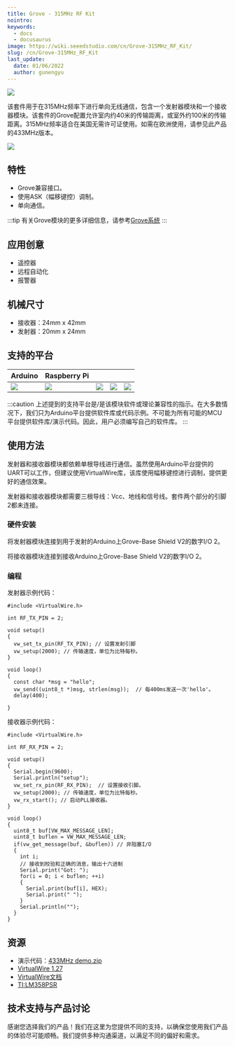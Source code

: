```yaml
---
title: Grove - 315MHz RF Kit
nointro:
keywords:
  - docs
  - docusaurus
image: https://wiki.seeedstudio.com/cn/Grove-315MHz_RF_Kit/
slug: /cn/Grove-315MHz_RF_Kit
last_update:
  date: 01/06/2022
  author: gunengyu
---
```


![](https://files.seeedstudio.com/wiki/Grove-315MHz_RF_Kit/img/315MHz-Simple-RF-Link-Kit.jpg)

该套件用于在315MHz频率下进行单向无线通信，包含一个发射器模块和一个接收器模块。该套件的Grove配置允许室内约40米的传输距离，或室外约100米的传输距离。315MHz频率适合在美国无需许可证使用。如需在欧洲使用，请参见此产品的433MHz版本。

[![](https://files.seeedstudio.com/wiki/common/Get_One_Now_Banner.png)](https://www.seeedstudio.com/Grove-315MHz-Simple-RF-Link-Kit-p-1061.html)

特性
--------

- Grove兼容接口。
- 使用ASK（幅移键控）调制。
- 单向通信。

:::tip
    有关Grove模块的更多详细信息，请参考[Grove系统](https://wiki.seeedstudio.com/cn/Grove_System/)
:::

应用创意
-----------------

- 遥控器
- 远程自动化
- 报警器

机械尺寸
-------------------

- 接收器：24mm x 42mm
- 发射器：20mm x 24mm

支持的平台
-------------------

| Arduino                                                                                             | Raspberry Pi                                                                                             |                                                                                                 |                                                                                                          |                                                                                                    |
|-----------------------------------------------------------------------------------------------------|----------------------------------------------------------------------------------------------------------|-------------------------------------------------------------------------------------------------|---------------------------------------------------------------------------------------------------|----------------------------------------------------------------------------------------------------|
| ![](https://files.seeedstudio.com/wiki/wiki_english/docs/images/arduino_logo.jpg) | ![](https://files.seeedstudio.com/wiki/wiki_english/docs/images/raspberry_pi_logo_n.jpg) | ![](https://files.seeedstudio.com/wiki/wiki_english/docs/images/bbg_logo_n.jpg) | ![](https://files.seeedstudio.com/wiki/wiki_english/docs/images/wio_logo_n.jpg) | ![](https://files.seeedstudio.com/wiki/wiki_english/docs/images/linkit_logo_n.jpg) |

:::caution
    上述提到的支持平台是/是该模块软件或理论兼容性的指示。在大多数情况下，我们只为Arduino平台提供软件库或代码示例。不可能为所有可能的MCU平台提供软件库/演示代码。因此，用户必须编写自己的软件库。
:::

使用方法
-----

发射器和接收器模块都依赖单根导线进行通信。虽然使用Arduino平台提供的UART可以工作，但建议使用VirtualWire库，该库使用幅移键控进行调制，提供更好的通信效果。

发射器和接收器模块都需要三根导线：Vcc、地线和信号线。套件两个部分的引脚2都未连接。

### 硬件安装

将发射器模块连接到用于发射的Arduino上Grove-Base Shield V2的数字I/O 2。

将接收器模块连接到接收Arduino上Grove-Base Shield V2的数字I/O 2。

### 编程

发射器示例代码：

```
#include <VirtualWire.h>
 
int RF_TX_PIN = 2;
 
void setup()
{
  vw_set_tx_pin(RF_TX_PIN); // 设置发射引脚
  vw_setup(2000); // 传输速度，单位为比特每秒。
}
 
void loop()
{
  const char *msg = "hello";
  vw_send((uint8_t *)msg, strlen(msg));  // 每400ms发送一次'hello'。
  delay(400);
 
}
```

接收器示例代码：

```
#include <VirtualWire.h>
 
int RF_RX_PIN = 2;
 
void setup()
{
  Serial.begin(9600);
  Serial.println("setup");
  vw_set_rx_pin(RF_RX_PIN);  // 设置接收引脚。
  vw_setup(2000); // 传输速度，单位为比特每秒。
  vw_rx_start(); // 启动PLL接收器。
}
 
void loop()
{
  uint8_t buf[VW_MAX_MESSAGE_LEN];
  uint8_t buflen = VW_MAX_MESSAGE_LEN;
  if(vw_get_message(buf, &buflen)) // 非阻塞I/O
  {
    int i;
    // 接收到校验和正确的消息，输出十六进制
    Serial.print("Got: ");
    for(i = 0; i < buflen; ++i)
    {
      Serial.print(buf[i], HEX);
      Serial.print(" ");
    }
    Serial.println("");
  }
}
```

资源
---------

- 演示代码：[433MHz demo.zip](https://files.seeedstudio.com/wiki/Grove-315MHz_RF_Kit/res/433MHz_demo.zip "File:433MHz demo.zip")
- [VirtualWire 1.27](http://www.airspayce.com/mikem/arduino/VirtualWire/VirtualWire-1.27.zip)
- [VirtualWire文档](http://www.open.com.au/mikem/arduino/VirtualWire.pdf)
- [TI:LM358PSR](https://files.seeedstudio.com/wiki/Grove-315MHz_RF_Kit/res/1110010P1.pdf)

<!-- This Markdown file was created from https://www.seeedstudio.com/wiki/Grove_-_315MHz_RF_Kit -->

## 技术支持与产品讨论

感谢您选择我们的产品！我们在这里为您提供不同的支持，以确保您使用我们产品的体验尽可能顺畅。我们提供多种沟通渠道，以满足不同的偏好和需求。

<div class="button_tech_support_container">
<a href="https://forum.seeedstudio.com/" class="button_forum"></a> 
<a href="https://www.seeedstudio.com/contacts" class="button_email"></a>
</div>

<div class="button_tech_support_container">
<a href="https://discord.gg/eWkprNDMU7" class="button_discord"></a> 
<a href="https://github.com/Seeed-Studio/wiki-documents/discussions/69" class="button_discussion"></a>
</div>